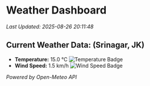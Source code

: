 
# Weather Dashboard

_Last Updated: 2025-08-26 20:11:48_

## Current Weather Data: (Srinagar, JK)
- **Temperature:** 15.0 °C ![Temperature Badge](https://img.shields.io/badge/Temperature-Low%20Temp-blue)
- **Wind Speed:** 1.5 km/h ![Wind Speed Badge](https://img.shields.io/badge/Wind%20Speed-Light%20Wind-blue)

*Powered by Open-Meteo API*
